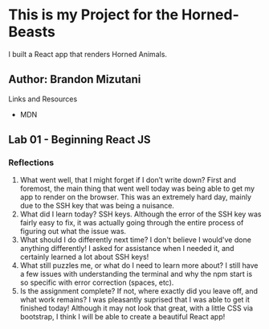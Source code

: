 # This is my Project for the Horned-Beasts

I built a React app that renders Horned Animals. 

## Author: Brandon Mizutani

Links and Resources

  - MDN

## Lab 01 - Beginning React JS

### Reflections

1. What went well, that I might forget if I don’t write down?
  First and foremost, the main thing that went well today was being able to get my app to render on the browser. This was an extremely hard day, mainly due to the SSH key that was being a nuisance.
2. What did I learn today?
  SSH keys. Although the error of the SSH key was fairly easy to fix, it was actually going through the entire process of figuring out what the issue was.
3. What should I do differently next time?
  I don't believe I would've done anything differently! I asked for assistance when I needed it, and certainly learned a lot about SSH keys!
4. What still puzzles me, or what do I need to learn more about?
  I still have a few issues with understanding the terminal and why the npm start is so specific with error correction (spaces, etc).
5. Is the assignment complete? If not, where exactly did you leave off, and what work remains?
  I was pleasantly suprised that I was able to get it finished today! Although it may not look that great, with a little CSS via bootstrap, I think I will be able to create a beautiful React app!
